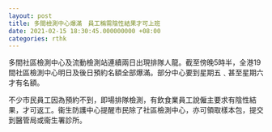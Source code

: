 ```yaml
---
layout: post
title: 多間檢測中心爆滿　員工稱需陰性結果才可上班
date: 2021-02-15 18:30:45.000000000 +08:00
categories: rthk
---
```


多間社區檢測中心及流動檢測站連續兩日出現排隊人龍。截至傍晚5時半，全港19間社區檢測中心明日及後日預約名額全部爆滿。部分中心要到星期五﹑甚至星期六才有名額。

不少市民員工因為預約不到，即場排隊檢測，有飲食業員工說僱主要求有陰性結果，才可返工。衞生防護中心提醒市民除了社區檢測中心，亦可領取樣本包，提交到醫管局或衞生署診所。
